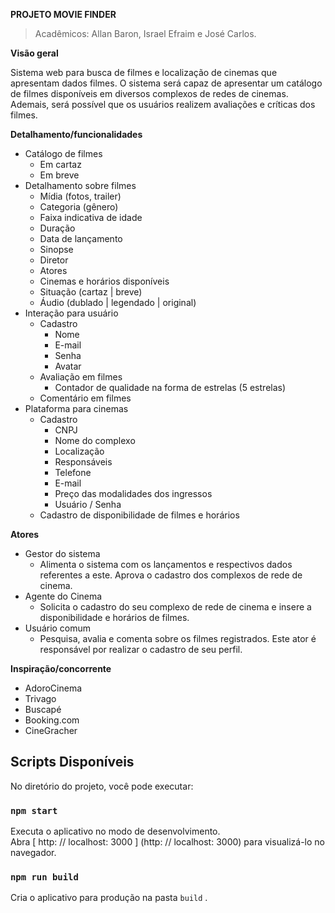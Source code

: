 **PROJETO MOVIE FINDER**

>Acadêmicos: Allan Baron, Israel Efraim e José Carlos.

**Visão geral**

Sistema web para busca de filmes e localização de cinemas que apresentam dados filmes. O sistema será capaz de apresentar um catálogo de filmes disponíveis em diversos complexos de redes de cinemas. Ademais, será possível que os usuários realizem avaliações e críticas dos filmes.

**Detalhamento/funcionalidades**

- Catálogo de filmes
  - Em cartaz
  - Em breve
- Detalhamento sobre filmes
  - Mídia (fotos, trailer)
  - Categoria (gênero)
  - Faixa indicativa de idade
  - Duração
  - Data de lançamento
  - Sinopse
  - Diretor
  - Atores
  - Cinemas e horários disponíveis
  - Situação (cartaz | breve)
  - Áudio (dublado | legendado | original)
- Interação para usuário
  - Cadastro
    - Nome
    - E-mail
    - Senha
    - Avatar
  - Avaliação em filmes
    - Contador de qualidade na forma de estrelas (5 estrelas)
  - Comentário em filmes
- Plataforma para cinemas
  - Cadastro
    - CNPJ
    - Nome do complexo
    - Localização
    - Responsáveis
    - Telefone
    - E-mail
    - Preço das modalidades dos ingressos
    - Usuário / Senha
  - Cadastro de disponibilidade de filmes e horários

**Atores**

- Gestor do sistema
  - Alimenta o sistema com os lançamentos e respectivos dados referentes a este. Aprova o cadastro dos complexos de rede de cinema.
- Agente do Cinema
  - Solicita o cadastro do seu complexo de rede de cinema e insere a disponibilidade e horários de filmes.
- Usuário comum
  - Pesquisa, avalia e comenta sobre os filmes registrados. Este ator é responsável por realizar o cadastro de seu perfil.

**Inspiração/concorrente**

- AdoroCinema
- Trivago
- Buscapé
- Booking.com
- CineGracher


##  Scripts Disponíveis

No diretório do projeto, você pode executar:

### `npm start`

Executa o aplicativo no modo de desenvolvimento. <br>
Abra [ http: // localhost: 3000 ] (http: // localhost: 3000) para visualizá-lo no navegador.

### `npm run build`

Cria o aplicativo para produção na pasta `build` .
